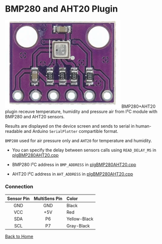 # BMP280 and AHT20 Plugin
![BMP280+AHT20](BMP280AHT20.png)
BMP280+AHT20 plugin receuve temperature, humidity and pressure air from I²C module with 
BMP280 and AHT20 sensors.

Results are displayed on the device screen and sends to serial in human-readable and 
Arduino `SerialPlotter` compartible format.

`BMP280` used for air pressure only and `AHT20` for temperature and humidity.

* You can specify the delay between sensors calls using `READ_DELAY_MS` 
  in [plgBMP280AHT20.cpp](/plgBMP280AHT20.cpp)

* BMP280 I²C address in `BMP_ADDRESS` in [plgBMP280AHT20.cpp](/plgBMP280AHT20.cpp)
* AHT20 I²C address in `AHT_ADDRESS` in [plgBMP280AHT20.cpp](/plgBMP280AHT20.cpp)

### Connection
|Sensor Pin|MultiSens Pin|Color|
|:---:|:---:|:---|
|GND|GND|Black|
|VCC|+5V|Red|
|SDA|P6|Yellow-Black|
|SCL|P7|Gray-Black|



[Back to Home](/#supported-devices)

